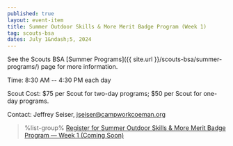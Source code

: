 ```yaml
---
published: true
layout: event-item
title: Summer Outdoor Skills & More Merit Badge Program (Week 1)
tag: scouts-bsa
dates: July 1&ndash;5, 2024
---
```


See the Scouts BSA [Summer Programs]({{ site.url }}/scouts-bsa/summer-programs/) page for more information.

Time: 8:30 AM -- 4:30 PM each day

Scout Cost: $75 per Scout for two-day programs; $50 per Scout for one-day programs.

Contact: Jeffrey Seiser, [jseiser@campworkcoeman.org](mailto:jseiser@campworkcoeman.org)

> %list-group%
> <a href="https://scoutingevent.com/066" class="list-group-item">Register for Summer Outdoor Skills & More Merit Badge Program &mdash; Week 1 (Coming Soon)</a>
